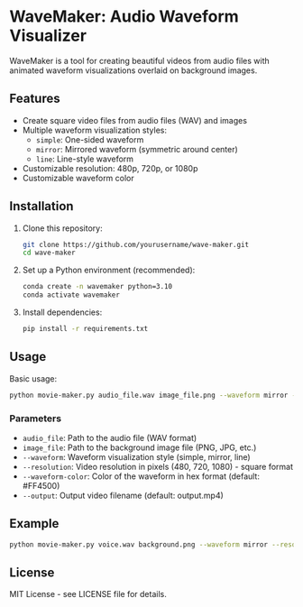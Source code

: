# WaveMaker: Audio Waveform Visualizer

WaveMaker is a tool for creating beautiful videos from audio files with animated waveform visualizations overlaid on background images.

## Features

- Create square video files from audio files (WAV) and images
- Multiple waveform visualization styles:
  - `simple`: One-sided waveform
  - `mirror`: Mirrored waveform (symmetric around center)
  - `line`: Line-style waveform
- Customizable resolution: 480p, 720p, or 1080p
- Customizable waveform color

## Installation

1. Clone this repository:
   ```bash
   git clone https://github.com/yourusername/wave-maker.git
   cd wave-maker
   ```

2. Set up a Python environment (recommended):
   ```bash
   conda create -n wavemaker python=3.10
   conda activate wavemaker
   ```

3. Install dependencies:
   ```bash
   pip install -r requirements.txt
   ```

## Usage

Basic usage:
```bash
python movie-maker.py audio_file.wav image_file.png --waveform mirror --resolution 720 --output output.mp4
```

### Parameters

- `audio_file`: Path to the audio file (WAV format)
- `image_file`: Path to the background image file (PNG, JPG, etc.)
- `--waveform`: Waveform visualization style (simple, mirror, line)
- `--resolution`: Video resolution in pixels (480, 720, 1080) - square format
- `--waveform-color`: Color of the waveform in hex format (default: #FF4500)
- `--output`: Output video filename (default: output.mp4)

## Example

```bash
python movie-maker.py voice.wav background.png --waveform mirror --resolution 720 --waveform-color "#00AAFF" --output my_video.mp4
```

## License

MIT License - see LICENSE file for details.